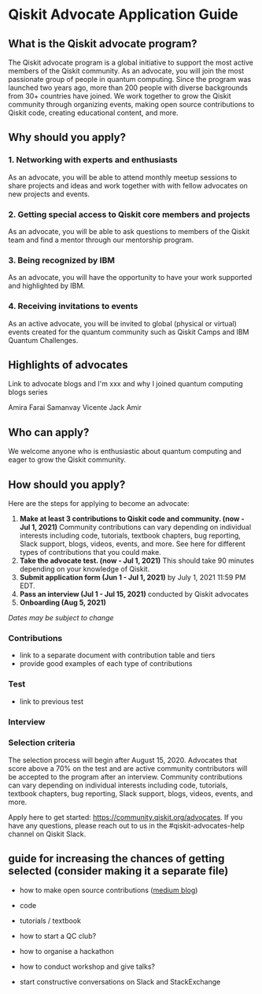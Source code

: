 # Qiskit Advocate Application Guide

## What is the Qiskit advocate program?
The Qiskit advocate program is a global initiative to support the most active members of the Qiskit community. As an advocate, you will join the most passionate group of people in quantum computing. Since the program was launched two years ago, more than 200 people with diverse backgrounds from  30+ countries have joined. We work together to grow the Qiskit community through organizing events, making open source contributions to Qiskit code, creating educational content, and more.

## Why should you apply?

### 1. Networking with experts and enthusiasts
As an advocate, you will be able to attend monthly meetup sessions to share projects and ideas and work together with with fellow advocates on new projects and events.

### 2. Getting special access to Qiskit core members and projects
As an advocate, you will be able to ask questions to members of the Qiskit team and find a mentor through our mentorship program.

### 3. Being recognized by IBM
As an advocate, you will have the opportunity to have your work supported and highlighted by IBM.

### 4. Receiving invitations to events
As an active advocate, you will be invited to global (physical or virtual) events created for the quantum community such as Qiskit Camps and IBM Quantum Challenges.

## Highlights of advocates

Link to advocate blogs and I'm xxx and why I joined quantum computing blogs series

Amira
Farai
Samanvay
Vicente
Jack
Amir

## Who can apply?
We welcome anyone who is enthusiastic about quantum computing and eager to grow the Qiskit community.

## How should you apply?

Here are the steps for applying to become an advocate:

1. **Make at least 3 contributions to Qiskit code and community. (now - Jul 1, 2021)**
Community contributions can vary depending on individual interests including code, tutorials, textbook chapters, bug reporting, Slack support, blogs, videos, events, and more. See here for different types of contributions that you could make.
1. **Take the advocate test. (now - Jul 1, 2021)**
This should take 90 minutes depending on your knowledge of Qiskit.
1. **Submit application form (Jun 1 - Jul 1, 2021)**
by July 1, 2021 11:59 PM EDT.
1. **Pass an interview (Jul 1 - Jul 15, 2021)** conducted by Qiskit advocates
1. **Onboarding (Aug 5, 2021)**

*Dates may be subject to change*

### Contributions
- link to a separate document with contribution table and tiers
- provide good examples of each type of contributions

### Test
- link to previous test

### Interview

### Selection criteria
The selection process will begin after August 15, 2020. Advocates that score above a 70% on the test and are active community contributors will be accepted to the program after an interview. Community contributions can vary depending on individual interests including code, tutorials, textbook chapters, bug reporting, Slack support, blogs, videos, events, and more.

Apply here to get started: https://community.qiskit.org/advocates. If you have any questions, please reach out to us in the #qiskit-advocates-help channel on Qiskit Slack.

## guide for increasing the chances of getting selected (consider making it a separate file)

- how to make open source contributions ([medium blog](https://medium.com/qiskit/how-do-you-contribute-to-the-qiskit-community-9f4a42cd2500))

- code

- tutorials / textbook

- how to start a QC club?

- how to organise a hackathon

- how to conduct workshop and give talks?

- start constructive conversations on Slack and StackExchange
